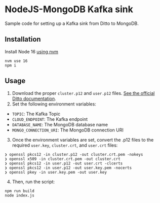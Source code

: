 # NodeJS-MongoDB Kafka sink

Sample code for setting up a Kafka sink from Ditto to MongoDB.

## Installation

Install Node 16 [using nvm](https://github.com/nvm-sh/nvm)

```
nvm use 16
npm i
```

## Usage

1. Download the proper `cluster.p12` and `user.p12` files. [See the official Ditto documentation](https://docs.ditto.live/ios/common/guides/kafka/intro#handling-credentials).
2. Set the following environment variables:

* `TOPIC`: The Kafka Topic
* `CLOUD_ENDPOINT`: The Kafka endpoint
* `DATABASE_NAME`: The MongoDB database name
* `MONGO_CONNECTION_URI`: The MongoDB connection URI

3. Once the environment variables are set, convert the .p12 files to the required `user.key`, `cluster.crt`, and `user.crt` files:

```
❯ openssl pkcs12 -in cluster.p12 -out cluster.crt.pem -nokeys
❯ openssl x509 -in cluster.crt.pem -out cluster.crt
❯ openssl pkcs12 -in user.p12 -out user.crt -clcerts
❯ openssl pkcs12 -in user.p12 -out user.key.pem -nocerts
❯ openssl pkey -in user.key.pem -out user.key
```

4. Then, run the script:


```
npm run build
node index.js
```

